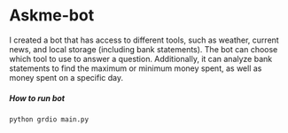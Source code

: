 # Askme-bot
I created a bot that has access to different tools, such as weather, current news, and local storage (including bank statements). The bot can choose which tool to use to answer a question. Additionally, it can analyze bank statements to find the maximum or minimum money spent, as well as money spent on a specific day.

##### How to run bot
`python
grdio main.py
`


